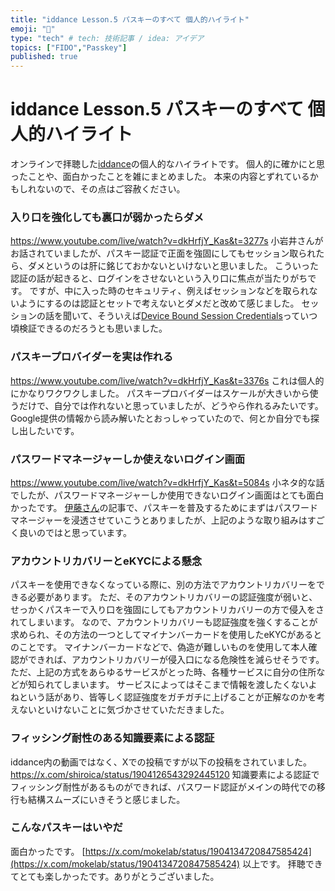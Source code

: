 ```yaml
---
title: "iddance Lesson.5 パスキーのすべて 個人的ハイライト"
emoji: "🍣"
type: "tech" # tech: 技術記事 / idea: アイデア
topics: ["FIDO","Passkey"]
published: true
---
```

# iddance Lesson.5 パスキーのすべて 個人的ハイライト
オンラインで拝聴した[iddance](https://idance.connpass.com/event/345970/)の個人的なハイライトです。
個人的に確かにと思ったことや、面白かったことを雑にまとめました。
本来の内容とずれているかもしれないので、その点はご容赦ください。
### 入り口を強化しても裏口が弱かったらダメ
https://www.youtube.com/live/watch?v=dkHrfjY_Kas&t=3277s
小岩井さんがお話されていましたが、パスキー認証で正面を強固にしてもセッション取られたら、ダメというのは肝に銘じておかないといけないと思いました。
こういった認証の話が起きると、ログインをさせないという入り口に焦点が当たりがちです。
ですが、中に入った時のセキュリティ、例えばセッションなどを取られないようにするのは認証とセットで考えないとダメだと改めて感じました。
セッションの話を聞いて、そういえば[Device Bound Session Credentials](https://github.com/w3c/webappsec-dbsc/blob/main/README.md)っていつ頃検証できるのだろうとも思いました。
### パスキープロバイダーを実は作れる
https://www.youtube.com/live/watch?v=dkHrfjY_Kas&t=3376s
これは個人的にかなりワクワクしました。
パスキープロバイダーはスケールが大きいから使うだけで、自分では作れないと思っていましたが、どうやら作れるみたいです。
Google提供の情報から読み解いたとおっしゃっていたので、何とか自分でも探し出したいです。
### パスワードマネージャーしか使えないログイン画面
https://www.youtube.com/live/watch?v=dkHrfjY_Kas&t=5084s
小ネタ的な話でしたが、パスワードマネージャーしか使用できないログイン画面はとても面白かったです。
[伊藤さん](https://ritou.hatenablog.com/entry/2024/07/07/205407)の記事で、パスキーを普及するためにまずはパスワードマネージャーを浸透させていこうとありましたが、上記のような取り組みはすごく良いのではと思っています。
### アカウントリカバリーとeKYCによる懸念
パスキーを使用できなくなっている際に、別の方法でアカウントリカバリーをできる必要があります。
ただ、そのアカウントリカバリーの認証強度が弱いと、せっかくパスキーで入り口を強固にしてもアカウントリカバリーの方で侵入をされてしまいます。
なので、アカウントリカバリーも認証強度を強くすることが求められ、その方法の一つとしてマイナンバーカードを使用したeKYCがあるとのことです。
マイナンバーカードなどで、偽造が難しいものを使用して本人確認ができれば、アカウントリカバリーが侵入口になる危険性を減らせそうです。
ただ、上記の方式をあらゆるサービスがとった時、各種サービスに自分の住所などが知られてしまいます。
サービスによってはそこまで情報を渡したくないよねという話があり、皆等しく認証強度をガチガチに上げることが正解なのかを考えないといけないことに気づかさせていただきました。
### フィッシング耐性のある知識要素による認証
iddance内の動画ではなく、Xでの投稿ですが以下の投稿をされていました。
https://x.com/shiroica/status/1904126543292445120
知識要素による認証でフィッシング耐性があるものができれば、パスワード認証がメインの時代での移行も結構スムーズにいきそうと感じました。
### こんなパスキーはいやだ
面白かったです。
[https://x.com/mokelab/status/1904134720847585424](https://x.com/mokelab/status/1904134720847585424)
以上です。
拝聴できてとても楽しかったです。ありがとうございました。